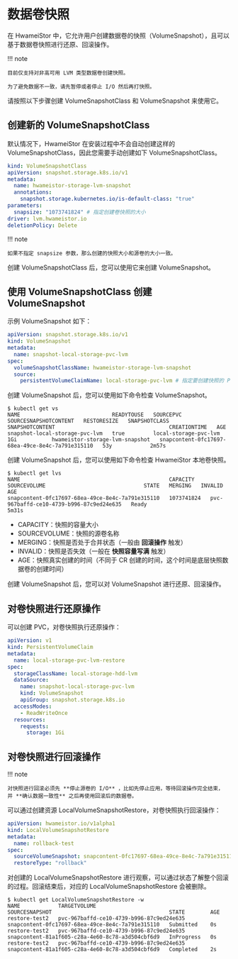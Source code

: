 # 数据卷快照

在 HwameiStor 中，它允许用户创建数据卷的快照（VolumeSnapshot），且可以基于数据卷快照进行还原、回滚操作。

!!! note

    目前仅支持对非高可用 LVM 类型数据卷创建快照。

    为了避免数据不一致，请先暂停或者停止 I/O 然后再打快照。

请按照以下步骤创建 VolumeSnapshotClass 和 VolumeSnapshot 来使用它。

## 创建新的 VolumeSnapshotClass

默认情况下，HwameiStor 在安装过程中不会自动创建这样的 VolumeSnapshotClass，因此您需要手动创建如下 VolumeSnapshotClass。

```yaml
kind: VolumeSnapshotClass
apiVersion: snapshot.storage.k8s.io/v1
metadata:
  name: hwameistor-storage-lvm-snapshot
  annotations:
    snapshot.storage.kubernetes.io/is-default-class: "true"
parameters:
  snapsize: "1073741824" # 指定创建卷快照的大小
driver: lvm.hwameistor.io
deletionPolicy: Delete
```

!!! note

    如果不指定 snapsize 参数，那么创建的快照大小和源卷的大小一致。

创建 VolumeSnapshotClass 后，您可以使用它来创建 VolumeSnapshot。

## 使用 VolumeSnapshotClass 创建 VolumeSnapshot

示例 VolumeSnapshot 如下：

```yaml
apiVersion: snapshot.storage.k8s.io/v1
kind: VolumeSnapshot
metadata:
  name: snapshot-local-storage-pvc-lvm
spec:
  volumeSnapshotClassName: hwameistor-storage-lvm-snapshot
  source:
    persistentVolumeClaimName: local-storage-pvc-lvm # 指定要创建快照的 PVC
```

创建 VolumeSnapshot 后，您可以使用如下命令检查 VolumeSnapshot。

```console
$ kubectl get vs
NAME                             READYTOUSE   SOURCEPVC               SOURCESNAPSHOTCONTENT   RESTORESIZE   SNAPSHOTCLASS                     SNAPSHOTCONTENT                                    CREATIONTIME   AGE
snapshot-local-storage-pvc-lvm   true         local-storage-pvc-lvm                           1Gi           hwameistor-storage-lvm-snapshot   snapcontent-0fc17697-68ea-49ce-8e4c-7a791e315110   53y            2m57s
```

创建 VolumeSnapshot 后，您可以使用如下命令检查 HwameiStor 本地卷快照。

```console
$ kubectl get lvs
NAME                                               CAPACITY     SOURCEVOLUME                               STATE   MERGING   INVALID   AGE
snapcontent-0fc17697-68ea-49ce-8e4c-7a791e315110   1073741824   pvc-967baffd-ce10-4739-b996-87c9ed24e635   Ready                       5m31s
```

- CAPACITY：快照的容量大小
- SOURCEVOLUME：快照的源卷名称
- MERGING：快照是否处于合并状态（一般由 **回滚操作** 触发）
- INVALID：快照是否失效（一般在 **快照容量写满** 触发）
- AGE：快照真实创建的时间（不同于 CR 创建的时间，这个时间是底层快照数据卷的创建时间）

创建 VolumeSnapshot 后，您可以对 VolumeSnapshot 进行还原、回滚操作。

## 对卷快照进行还原操作

可以创建 PVC，对卷快照执行还原操作：

```yaml
apiVersion: v1
kind: PersistentVolumeClaim
metadata:
  name: local-storage-pvc-lvm-restore
spec:
  storageClassName: local-storage-hdd-lvm
  dataSource:
    name: snapshot-local-storage-pvc-lvm
    kind: VolumeSnapshot
    apiGroup: snapshot.storage.k8s.io
  accessModes:
    - ReadWriteOnce
  resources:
    requests:
      storage: 1Gi
```

## 对卷快照进行回滚操作

!!! note

    对快照进行回滚必须先 **停止源卷的 I/O** ，比如先停止应用，等待回滚操作完全结束，
    并 **确认数据一致性** 之后再使用回滚后的数据卷。

可以通过创建资源 LocalVolumeSnapshotRestore，对卷快照执行回滚操作：

```yaml
apiVersion: hwameistor.io/v1alpha1
kind: LocalVolumeSnapshotRestore
metadata:
  name: rollback-test
spec:
  sourceVolumeSnapshot: snapcontent-0fc17697-68ea-49ce-8e4c-7a791e315110 # 指定要进行回滚操作的本地卷快照
  restoreType: "rollback"
```

对创建的 LocalVolumeSnapshotRestore 进行观察，可以通过状态了解整个回滚的过程。回滚结束后，对应的 LocalVolumeSnapshotRestore 会被删除。

```console
$ kubectl get LocalVolumeSnapshotRestore -w
NAME            TARGETVOLUME                               SOURCESNAPSHOT                                     STATE        AGE
restore-test2   pvc-967baffd-ce10-4739-b996-87c9ed24e635   snapcontent-0fc17697-68ea-49ce-8e4c-7a791e315110   Submitted    0s
restore-test2   pvc-967baffd-ce10-4739-b996-87c9ed24e635   snapcontent-81a1f605-c28a-4e60-8c78-a3d504cbf6d9   InProgress   0s
restore-test2   pvc-967baffd-ce10-4739-b996-87c9ed24e635   snapcontent-81a1f605-c28a-4e60-8c78-a3d504cbf6d9   Completed    2s
```
